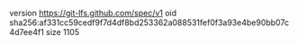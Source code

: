 version https://git-lfs.github.com/spec/v1
oid sha256:af331cc59cedf9f7d4df8bd253362a088531fef0f3a93e4be90bb07c4d7ee4f1
size 1105
